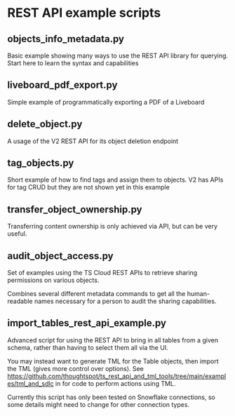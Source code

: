 # REST API example scripts

## objects_info_metadata.py
Basic example showing many ways to use the REST API library for querying. Start here to learn the syntax and capabilities

## liveboard_pdf_export.py
Simple example of programmatically exporting a PDF of a Liveboard

## delete_object.py
A usage of the V2 REST API for its object deletion endpoint

## tag_objects.py
Short example of how to find tags and assign them to objects. V2 has APIs for tag CRUD but they are not shown yet in this example

## transfer_object_ownership.py
Transferring content ownership is only achieved via API, but can be very useful.

## audit_object_access.py
Set of examples using the TS Cloud REST APIs to retrieve sharing permissions on various objects.

Combines several different metadata commands to get all the human-readable names necessary for a person to audit the sharing capabilities.

## import_tables_rest_api_example.py
Advanced script for using the REST API to bring in all tables from a given schema, rather than having to select them all via the UI. 

You may instead want to generate TML for the Table objects, then import the TML (gives more control over options). See https://github.com/thoughtspot/ts_rest_api_and_tml_tools/tree/main/examples/tml_and_sdlc in  for code to perform actions using TML.

Currently this script has only been tested on Snowflake connections, so some details might need to change for other connection types.